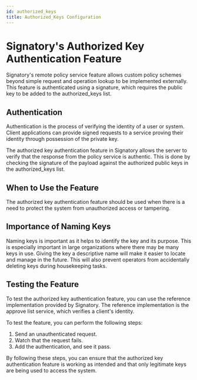```yaml
---
id: authorized_keys
title: Authorized_Keys Configuration
---
```

# Signatory's Authorized Key Authentication Feature

Signatory's remote policy service feature allows custom policy schemes beyond simple request and operation lookup to be implemented externally. This feature is authenticated using a signature, which requires the public key to be added to the authorized_keys list.

## Authentication

Authentication is the process of verifying the identity of a user or system. Client applications can provide signed requests to a service proving their identity through possession of the private key.

The authorized key authentication feature in Signatory allows the server to verify that the response from the policy service is authentic. This is done by checking the signature of the payload against the authorized public keys in the authorized_keys list.

## When to Use the Feature

The authorized key authentication feature should be used when there is a need to protect the system from unauthorized access or tampering. 

## Importance of Naming Keys

Naming keys is important as it helps to identify the key and its purpose. This is especially important in large organizations where there may be many keys in use. Giving the key a descriptive name will make it easier to locate and manage in the future. This will also prevent operators from accidentally deleting keys during housekeeping tasks.

## Testing the Feature

To test the authorized key authentication feature, you can use the reference implementation provided by Signatory. The reference implementation is the approve list service, which verifies a client's identity.

To test the feature, you can perform the following steps:

1. Send an unauthenticated request.
2. Watch that the request fails.
3. Add the authentication, and see it pass.

By following these steps, you can ensure that the authorized key authentication feature is working as intended and that only legitimate keys are being used to access the system.